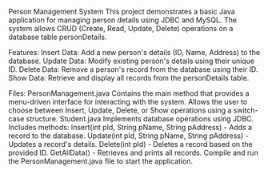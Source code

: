 Person Management System
This project demonstrates a basic Java application for managing person details using JDBC and MySQL. The system allows CRUD (Create, Read, Update, Delete) operations on a database table personDetails.

Features:
Insert Data: Add a new person's details (ID, Name, Address) to the database.
Update Data: Modify existing person's details using their unique ID.
Delete Data: Remove a person's record from the database using their ID.
Show Data: Retrieve and display all records from the personDetails table.

Files:
PersonManagement.java
Contains the main method that provides a menu-driven interface for interacting with the system.
Allows the user to choose between Insert, Update, Delete, or Show operations using a switch-case structure.
Student.java
Implements database operations using JDBC.
Includes methods:
Insert(int pId, String pName, String pAddress) - Adds a record to the database.
Update(int pId, String pName, String pAddress) - Updates a record's details.
Delete(int pId) - Deletes a record based on the provided ID.
GetAllData() - Retrieves and prints all records.
Compile and run the PersonManagement.java file to start the application.

